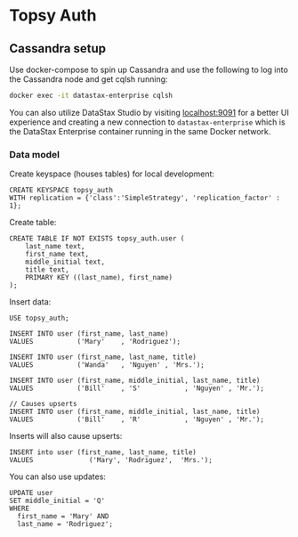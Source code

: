# Topsy Auth

## Cassandra setup

Use docker-compose to spin up Cassandra and use the following to log into the Cassandra node
and get cqlsh running:

```sh
docker exec -it datastax-enterprise cqlsh
```

You can also utilize DataStax Studio by visiting [localhost:9091](http://localhost:9091) for a better UI experience
and creating a new connection to `datastax-enterprise` which is the DataStax Enterprise container running in the same
Docker network.

### Data model

Create keyspace (houses tables) for local development:

```cqlsh
CREATE KEYSPACE topsy_auth
WITH replication = {'class':'SimpleStrategy', 'replication_factor' : 1};
```

Create table:

```cqlsh
CREATE TABLE IF NOT EXISTS topsy_auth.user (
    last_name text,
    first_name text,
    middle_initial text,
    title text,
    PRIMARY KEY ((last_name), first_name)
);
```

Insert data:

```cqlsh
USE topsy_auth;

INSERT INTO user (first_name, last_name)
VALUES           ('Mary'    , 'Rodriguez');

INSERT INTO user (first_name, last_name, title)
VALUES           ('Wanda'   , 'Nguyen' , 'Mrs.');

INSERT INTO user (first_name, middle_initial, last_name, title)
VALUES           ('Bill'    , 'S'           , 'Nguyen' , 'Mr.');

// Causes upserts
INSERT INTO user (first_name, middle_initial, last_name, title)
VALUES           ('Bill'    , 'R'           , 'Nguyen' , 'Mr.');
```

Inserts will also cause upserts:
```cqlsh
INSERT into user (first_name, last_name, title)
VALUES              ('Mary', 'Rodriguez',  'Mrs.');
```

You can also use updates:
```cqlsh
UPDATE user
SET middle_initial = 'Q'
WHERE
  first_name = 'Mary' AND
  last_name = 'Rodriguez';
```
